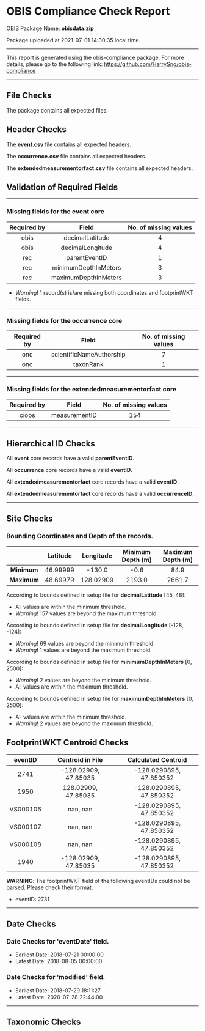 # OBIS Compliance Check Report

OBIS Package Name: **obisdata.zip**

Package uploaded at 2021-07-01 14:30:35 local time.

---
This report is generated using the obis-compliance package.
For more details, please go to the following link: https://github.com/HarrySng/obis-compliance

---

## File Checks

The package contains all expected files.

## Header Checks

The **event.csv** file contains all expected headers.


The **occurrence.csv** file contains all expected headers.


The **extendedmeasurementorfact.csv** file contains all expected headers.

## Validation of Required Fields

---
### Missing fields for the **event** core

Required by | Field | No. of missing values
:---: | :---: | :---:
obis | decimalLatitude | 4
obis | decimalLongitude | 4
rec | parentEventID | 1
rec | minimumDepthInMeters | 3
rec | maximumDepthInMeters | 3
* *Warning*! 1 record(s) is/are missing both coordinates and footprintWKT fields.

---
### Missing fields for the **occurrence** core

Required by | Field | No. of missing values
:---: | :---: | :---:
onc | scientificNameAuthorship | 7
onc | taxonRank | 1

---
### Missing fields for the **extendedmeasurementorfact** core

Required by | Field | No. of missing values
:---: | :---: | :---:
cioos | measurementID | 154

---
## Hierarchical ID Checks

All **event** core records have a valid **parentEventID**.


All **occurrence** core records have a valid **eventID**.


All **extendedmeasurementorfact** core records have a valid **eventID**.


All **extendedmeasurementorfact** core records have a valid **occurrenceID**.


---
## Site Checks
### Bounding Coordinates and Depth of the records.

&nbsp; | Latitude | Longitude | Minimum Depth (m) | Maximum Depth (m)
:---: | :---: | :---: | :---: | :---:
**Minimum** | 46.99999 | -130.0 | -0.6 | 84.9
**Maximum** | 48.69979 | 128.02909 | 2193.0 | 2661.7

According to bounds defined in setup file for **decimalLatitude** [45, 48]:
* All values are within the minimum threshold.
* *Warning*! 157 values are beyond the maximum threshold.

According to bounds defined in setup file for **decimalLongitude** [-128, -124]:
* *Warning*! 69 values are beyond the minimum threshold.
* *Warning*! 1 values are beyond the maximum threshold.

According to bounds defined in setup file for **minimumDepthInMeters** [0, 2500]:
* *Warning*! 2 values are beyond the minimum threshold.
* All values are within the maximum threshold.

According to bounds defined in setup file for **maximumDepthInMeters** [0, 2500]:
* All values are within the minimum threshold.
* *Warning*! 2 values are beyond the maximum threshold.

## FootprintWKT Centroid Checks
eventID | Centroid in File | Calculated Centroid
:---: | :---: | :---:
2741 | -128.02909, 47.85035 | -128.0290895, 47.850352
1950 | 128.02909, 47.85035 | -128.0290895, 47.850352
VS000106 | nan, nan | -128.0290895, 47.850352
VS000107 | nan, nan | -128.0290895, 47.850352
VS000108 | nan, nan | -128.0290895, 47.850352
1940 | -128.02909, 47.85035 | -128.0290895, 47.850352

**WARNING**: The footprintWKT field of the following eventIDs could not be parsed. Please check their format.
* eventID: 2731

---
## Date Checks

### Date Checks for 'eventDate' field.
* Earliest Date: 2018-07-21 00:00:00
* Latest Date: 2018-08-05 00:00:00

### Date Checks for 'modified' field.
* Earliest Date: 2018-07-29 18:11:27
* Latest Date: 2020-07-28 22:44:00

---
## Taxonomic Checks
